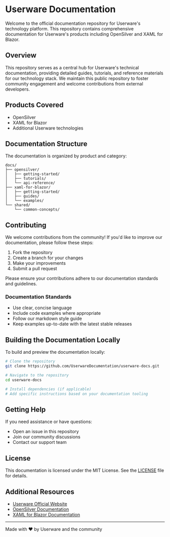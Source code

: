 # Userware Documentation

Welcome to the official documentation repository for Userware's technology platform. This repository contains comprehensive documentation for Userware's products including OpenSilver and XAML for Blazor.

## Overview

This repository serves as a central hub for Userware's technical documentation, providing detailed guides, tutorials, and reference materials for our technology stack. We maintain this public repository to foster community engagement and welcome contributions from external developers.

## Products Covered

- OpenSilver
- XAML for Blazor
- Additional Userware technologies

## Documentation Structure

The documentation is organized by product and category:

```
docs/
├── opensilver/
│   ├── getting-started/
│   ├── tutorials/
│   └── api-reference/
├── xaml-for-blazor/
│   ├── getting-started/
│   ├── guides/
│   └── examples/
└── shared/
    └── common-concepts/
```

## Contributing

We welcome contributions from the community! If you'd like to improve our documentation, please follow these steps:

1. Fork the repository
2. Create a branch for your changes
3. Make your improvements
4. Submit a pull request

Please ensure your contributions adhere to our documentation standards and guidelines.

### Documentation Standards

- Use clear, concise language
- Include code examples where appropriate
- Follow our markdown style guide
- Keep examples up-to-date with the latest stable releases

## Building the Documentation Locally

To build and preview the documentation locally:

```bash
# Clone the repository
git clone https://github.com/UserwareDocumentation/userware-docs.git

# Navigate to the repository
cd userware-docs

# Install dependencies (if applicable)
# Add specific instructions based on your documentation tooling
```

## Getting Help

If you need assistance or have questions:

- Open an issue in this repository
- Join our community discussions
- Contact our support team

## License

This documentation is licensed under the MIT License. See the [LICENSE](LICENSE) file for details.

## Additional Resources

- [Userware Official Website](https://userware.com)
- [OpenSilver Documentation](https://docs.opensilver.net)
- [XAML for Blazor Documentation](https://docs.userware.com/xaml-for-blazor)

---
Made with ❤️ by Userware and the community
